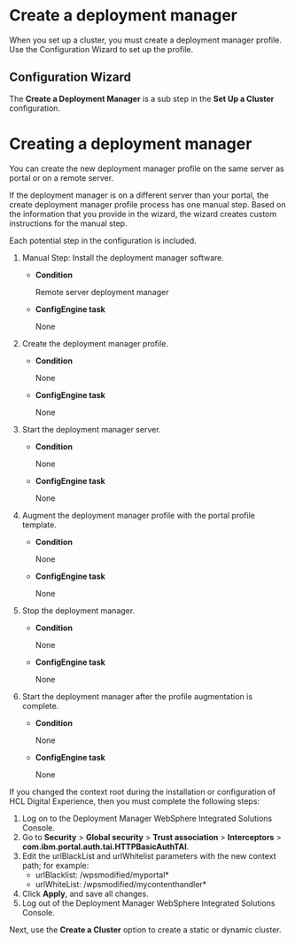 # Create a deployment manager

When you set up a cluster, you must create a deployment manager profile. Use the Configuration Wizard to set up the profile.

## Configuration Wizard

The **Create a Deployment Manager** is a sub step in the **Set Up a Cluster** configuration.

# Creating a deployment manager

You can create the new deployment manager profile on the same server as portal or on a remote server.

If the deployment manager is on a different server than your portal, the create deployment manager profile process has one manual step. Based on the information that you provide in the wizard, the wizard creates custom instructions for the manual step.

Each potential step in the configuration is included.

1.  Manual Step: Install the deployment manager software.

    -   **Condition**

        Remote server deployment manager

    -   **ConfigEngine task**

        None

2.  Create the deployment manager profile.

    -   **Condition**

        None

    -   **ConfigEngine task**

        None

3.  Start the deployment manager server.

    -   **Condition**

        None

    -   **ConfigEngine task**

        None

4.  Augment the deployment manager profile with the portal profile template.

    -   **Condition**

        None

    -   **ConfigEngine task**

        None

5.  Stop the deployment manager.

    -   **Condition**

        None

    -   **ConfigEngine task**

        None

6.  Start the deployment manager after the profile augmentation is complete.

    -   **Condition**

        None

    -   **ConfigEngine task**

        None


If you changed the context root during the installation or configuration of HCL Digital Experience, then you must complete the following steps:

1.  Log on to the Deployment Manager WebSphere Integrated Solutions Console.
2.  Go to **Security** \> **Global security** \> **Trust association** \> **Interceptors** \> **com.ibm.portal.auth.tai.HTTPBasicAuthTAI**.
3.  Edit the urlBlackList and urlWhitelist parameters with the new context path; for example:
    -   urlBlacklist: /wpsmodified/myportal\*
    -   urlWhiteList: /wpsmodified/mycontenthandler\*
4.  Click **Apply**, and save all changes.
5.  Log out of the Deployment Manager WebSphere Integrated Solutions Console.

Next, use the **Create a Cluster** option to create a static or dynamic cluster.

